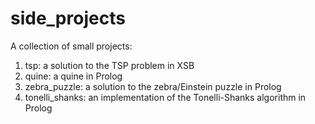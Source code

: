 side_projects
=============

A collection of small projects:


1) tsp: a solution to the TSP problem in XSB
2) quine: a quine in Prolog
3) zebra_puzzle: a solution to the zebra/Einstein puzzle in Prolog
4) tonelli_shanks: an implementation of the Tonelli-Shanks algorithm in Prolog
